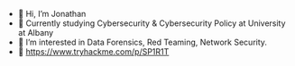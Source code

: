 - 👋 Hi, I’m Jonathan 
- 📕 Currently studying Cybersecurity & Cybersecurity Policy at University at Albany
- 👀 I’m interested in Data Forensics, Red Teaming, Network Security.
- 🔎 https://www.tryhackme.com/p/SP1R1T


<!---
SP1R1T-5/SP1R1T-5 is a ✨ special ✨ repository because its `README.md` (this file) appears on your GitHub profile.
You can click the Preview link to take a look at your changes.
--->
